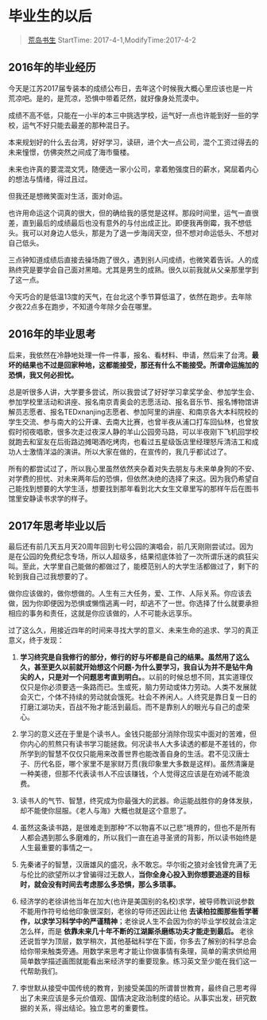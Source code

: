 # 毕业生的以后
> [荒岛书生](http://www.lidaxiang.cn/)
> StartTime: 2017-4-1,ModifyTime:2017-4-2

## 2016年的毕业经历
今天是江苏2017届专装本的成绩公布日，去年这个时候我大概心里应该也是一片荒凉吧。是的，是荒凉，恐惧中带着茫然，就好像身处荒漠中。

成绩不高不低，只能在一小半的本三中挑选学校，运气好一点也许能到好一些的学校，运气不好只能去最差的那种混日子。

本来规划好的什么去台湾，好好学习，读研，进个大一点公司，混个工资过得去的未来憧憬，仿佛突然之间成了海市蜃楼。

未来也许真的要混混文凭，随便选一家小公司，拿着勉强度日的薪水，窝屈着内心的想法与情绪，得过且过。

但我还是想微笑面对生活，面对命运。

也许用命运这个词真的很大，但的确给我的感觉是这样。那段时间里，运气一直很差，直到最后的成绩最后也没有意外的与付出成正比。即便我再倒霉，我不想低头。我可以对身边人低头，那是为了退一步海阔天空，但不想对命运低头、不想对自己低头。

三点钟知道成绩后直接去操场跑了很久，遇到别人问成绩，也微笑着告诉。人的成熟终究是要学会自己面对黑暗。尤其是男生的成熟。很久以前我就从父亲那里学到了这一点。

今天巧合的是低温13度的天气，在台北这个季节算低温了，依然在跑步。去年除夕夜22点多在跑步，不知道今年除夕会在哪里。

## 2016年的毕业思考
后来，我依然在冷静地处理一件一件事，报名、看材料、申请，然后来了台湾。**最坏的结果也不过是回家种地，这都能接受，那还有什么不能接受。所谓命运施加的恐惧，我又何必担忧。**

总是听很多人讲，大学要多尝试，所以我尝试了好好学习拿奖学金、参加学生会、参加学校里活动和讲座、报名南京青奥会的志愿活动、报名音乐节、报名博物馆讲解员志愿者、报名TEDxnanjing志愿者、参加阿里的讲座、和南京各大本科院校的学生交流、参与南大的公开课、去南大比赛，也曾半夜从浦口打车回仙林，也曾放假时彻夜唱歌，很多次走过夜深人静的羊山公园旁马路，可以半夜刚下飞机回学校就跑去和室友在后街路边摊喝酒吃烤肉，也看过五星级饭店里经理怒斥清洁工和成功人士激情洋溢的演讲。所以大家在做的，在宣传的，我几乎都试过了。

所有的都尝试过了，所以我心里虽然依然夹杂着对失去朋友与未来单身狗的不安、对学费的担忧、对未来两年后的恐惧，但依然决绝的选择了来这。因为我仍希望自己能找到想要的大学生活，想要找到那年看到北大女生文章里写的那样午后在图书馆里安静读书求学的样子。

## 2017年思考毕业以后
最后还有前几天五月天20周年回到七号公园的演唱会，前几天刚刚尝试过。因为是在公园的免费纪念专场，所以人超级多，结果彻底体验了一次所谓乐迷的疯狂尖叫。至此，大学里自己能做的都做过了，能模范别人的大学生活都做过了，剩下的轮到我自己过我想要的了。

做你应该做的，做你想做的。人生有三大任务，爱、工作、人际关系。你应该去做，因为你即便因为恐惧或懒惰逃离一时，却逃不了一世。你选择了什么就要承担相应的事务和责任，这就是你应该做的，人不可能永远享乐。

过了这么久，用接近四年的时间来寻找大学的意义、未来生命的追求、学习的真正意义，终于发现：

1. **学习终究是自我修行的部分，修行的好与坏都是自己的结果。虽然用了这么久，甚至更久以前就开始想这个问题-为什么要学习，我自认为并不是钻牛角尖的人，只是对一个问题思考直到明白。**。以前的时候总想不同，其实道理仅仅只是你必须要选一条路而已。生或死，脑力劳动或体力劳动。人类不发展就会灭亡，个体不持续的劳动就会饿死。社会不养闲人。人终究是靠日复一日的打磨江湖功夫，百战不殆才能活到最后。而不是靠别人的眼光与自己的虚荣心。

2. 学习的意义还在于里是个读书人。金钱只能部分消除你现实中面对的苦难，但你内心的煎熬只有读书学习能拯救。何况读书人大多读透的都是不差钱的，你所学到的智慧不仅仅只能用来改善世界也能改善自身的生活。君不见汉唐士子、历代名臣，哪个家里不是家财万贯(我印象里大多数是这样)。虽然清廉是一种美德，但那不代表读书人不应该赚钱，个人觉得这应该是在劝诫不能浪费。  

3. 读书人的气节、智慧，终究成为你最强大的武器。命运能战胜你的身体发肤，却不能使你屈服。《老人与海》大概也就是这个意思了。

4. 虽然这条读书路，是很难走到那种“不以物喜不以己悲”境界的，但也不是所有人都会遇到那么多磨难的，所以我们一直在追寻圣贤的背影，所以读书始终是人生最重要的事情之一。

5. 先秦诸子的智慧，汉唐雄风的盛况，永不敢忘。华尔街之狼对金钱曾充满了无与伦比的欲望所以才曾骗得过无数人，**当你全身心投入到你想要追逐的目标时，就会没有时间去考虑那么多恐惧，那么多琐事。**

6. 经济学的老徐讲他当年在加大(也许是美国别的名校)求学，被导师教训说参数不能用作符号给他印象很深刻，老徐的导师还因此让他 **去读柏拉图那些哲学著作，以求学习科学中的严谨精神**；老徐说人生不会因为你的毕业学校就会注定怎么样，而是 **依靠未来几十年不断的江湖厮杀磨练功夫才能走到最后。** 老徐还说哲学为顶层，数学稍次，其他基础科学在下面，你多去了解别的科学总会给你带来触类旁通。用数学来思考才能让你做事情有条理，简单的需求供给用简单数学描述画图就能看出来经济学的重要现象。练习英文至少能在我们这一代帮助我们。

7. 李世默从接受中国传统的教育，到接受美国的所谓普世教育，最终自己思考得出了未来应该是多元价值观、国情决定政治制度的结论。从事实出发，研究数据的关系，得出结论。独立思考的重要性。
